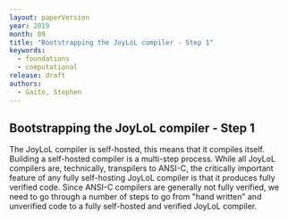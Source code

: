 ```yaml
---
layout: paperVersion
year: 2019
month: 09
title: "Bootstrapping the JoyLoL compiler - Step 1"
keywords: 
  - foundations
  - computational
release: draft
authors:
  - Gaito, Stephen
---
```


## Bootstrapping the JoyLoL compiler - Step 1

The JoyLoL compiler is self-hosted, this means that it compiles itself. 
Building a self-hosted compiler is a multi-step process. While all JoyLoL 
compilers are, technically, transpilers to ANSI-C, the critically important 
feature of any fully self-hosting JoyLoL compiler is that it produces fully 
verified code. Since ANSI-C compilers are generally not fully verified, we 
need to go through a number of steps to go from "hand written" and 
unverified code to a fully self-hosted and verified JoyLoL compiler.


